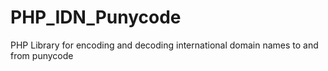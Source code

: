 PHP_IDN_Punycode
================

PHP Library for encoding and decoding international domain names to and from punycode
